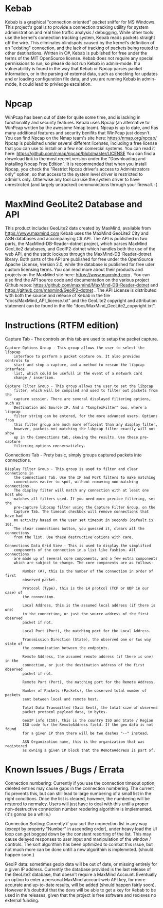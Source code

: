 # Kebab
Kebab is a graphical "connection oriented" packet sniffer for MS Windows.
This project's goal is to provide a connection tracking utillity for system
	administration and real time traffic analysis / debugging. While other tools
	use the kernel's connection tracking system, Kebab reads packets straight
	off the wire. This eliminates blindspots caused by the kernel's definition
	of an "existing" connection, and the lack of tracking of packets being
	routed to other destinations.
Written in C#, Kebab is published for free under the terms of the MIT
	OpenSource license.
Kebab does not require any special permissions to run, so please do not run
	Kebab in admin-mode. If a vulnerabillity is found in the way that Kebab or
	Npcap parses packet information, or in the parsing of external data, such as
	checking for updates and or loading configuration file data, and you are
	running Kebab in admin-mode, it could lead to privledge escalation.

# Npcap
WinPcap has been out of date for quite some time, and is lacking in
	functionality and security features.
Kebab uses Npcap (an alternative to WinPcap written by the awesome Nmap team).
	Npcap is up to date, and has many additional features and security
	benifits that WinPcap just doesn't.
You can find Npcap on the Nmap team's site here: https://nmap.org/npcap/
Npcap is published under several different licenses, including a free license
	that you can use to install on a few non comercial systems. You can read it
	here: https://github.com/nmap/npcap/blob/master/LICENSE
You can find a download link to the most recent version under the "Downloading
	and Installing Npcap Free Edition".
It is recommended that when you install Npcap, you check the "Restrict Npcap
    driver's access to Administrators only" option, so that access to the
	system level driver is restricted to admin's only. Otherwise any tool can
	use the system driver to have unrestricted (and largely untracked)
	communictions through your firewall. :(

# MaxMind GeoLite2 Database and API
This product includes GeoLite2 data created by MaxMind, available from
	https://www.maxmind.com
Kebab uses the MaxMind GeoLite2 City and ASN databases and accompanying C# API.
	The API is published in two parts, the MaxMind-DB-Reader-dotnet project,
	which parses MaxMind GeoLite2 databases, and GeoIP2-dotnet which handles
	both the use of the web API, and the static lookups through the
	MaxMind-DB-Reader-dotnet library.
Both parts of the API are published for free under the OpenSource Apache
	License, Version 2.0, while the database is published for free uder custom
	licensing terms.
You can read more about their products and projects on the MaxMind site here:
	https://www.maxmind.com . You can also find the API source code and
	documentation on the various project Github repos:
	https://github.com/maxmind/MaxMind-DB-Reader-dotnet and 
	https://github.com/maxmind/GeoIP2-dotnet .
The API License is distributed with both the source and release of Kebab in the
	file "docs/MaxMind_API_license.txt" and the GeoLite2 copyright and
	attribution statement can be found in the file
	"docs/MaxMind_GeoLite2_copyright.txt".

# Instructions (RTFM edition)
Capture Tab - The controls on this tab are used to setup the packet capture.
	
	Capture Options Group - This group allows the user to select the libpcap
		interface to perform a packet capture on. It also provides controls to
		start and stop a capture, and a method to rescan the libpcap interface
		list, which could be usefull in the event of a network card
		change / insertion.
	
	Capture Filter Group - This group allows the user to set the libpcap
		filter, which will be compiled and used to filter out packets from the
		capture session. There are several displayed filtering options, such as
		Destination and Source IP. And a "ComplexFilter" box, where a libpcap
		filter string can be entered, for the more advanced users. Options from
		this filter group are much more efficeint than any display filter,
		however, packets not matching the libpcap filter exactly will not show
		up in the Connections tab, skewing the results. Use these pre-capture
		filtering options conservativley.

Connections Tab - Prety basic, simply groups captured packets into connections.
	
	Display Filter Group - This group is used to filter and clear connetions in
		the Connections Tab. Use the IP and Port filters to make matching
		connections easier to spot, without removing non matching connections.
		The display filter will match any connection with at least one host who
		matches all filters used. If you need more precise filtering, set the 
		pre-capture libpcap filter using the Capture Filter Group, on the
		Capture Tab. The timeout checkbox will remove connections that have had
		no activity based on the user set timeout in seconds (defualt is 10).
		The clear connections button, you guessed it, clears all the connections
		from the list. Use these destructive options with care.
	
	Connections Data Grid View - This is used to display the simplified
		components of the connection in a list like fashion. All connections
		are made up of several core components, and a few extra components
		which are subject to change. The core components are as follows:
			
			Number (#), this is the number of the connection in order of first
			observed packet.
			
			Protocol (Type), this is the L4 protcol (TCP or UDP in our case) of
			the connection.
			
			Local Address, this is the assumed local address (if there is one)
			in the connection, or just the source address of the first observed
			packet if not.
			
			Local Port (Port), the matching port for the Local Address.
			
			Transmission Direction (State), the observed one or two way state of
			the communication between the endpoints.
			
			Remote Address, the assumed remote address (if there is one) in the
			connection, or just the destination address of the first observed
			packet if not.
			
			Remote Port (Port), the matching port for the Remote Address.
			
			Number of Packets (Packets), the observed total number of packets
			sent between local and remote host.
			
			Total Data Transmitted (Data Sent), the total size of observed
			packet protocol payload data, in bytes.
			
			GeoIP info (ISO), this is the country ISO and State / Region
			ISO code for the RemoteAddress field. If the geo data is not found
			for a given IP than there will be two dashes "--" instead.
			
			ASN Organization name, this is the organization that was registered
			as owning a given IP block that the RemoteAddress is part of.

# Known Issues / Bugs / Errata
Connection numbering: Currently if you use the connection timeout option,
deleted entries may cause gaps in the connection numbering. The current fix
prevents this, but can still lead to large numbering of a small list in the
right conditions. Once the list is cleared, however, the numbering will be
restored to normalcy. Users will just have to deal with this until a proper
non-destructive connection number reodering algorithim is implemented.
(it's gonna be a while.)

Connection Sorting: Currently if you sort the connection list in any way
(except by property "Number" in ascending order), under heavy load the UI loop
can get bogged down by the constant resorting of the list. This may cause
delayed responses to user input and manipulation of the window / controls. The
sort algorithim has been optimized to combat this issue, but not much more can
be done untill a new algorithim is implemnted. (should happen soon.)

GeoIP data: sometimes geoip data will be out of date, or missing entirely for a
given IP address. Currently the database provided is the last release of the
GeoLite2 database, that doesn't require a MaxMind Account. Eventually an option
to enter a personal MaxMind account web API key, for more accurate and
up-to-date results, will be added (should happen fairly soon). However it's
doubtful that the devs will be able to get a key for Kebab to be used in the
releases, given that the project is free software and recieves no external
funding.
